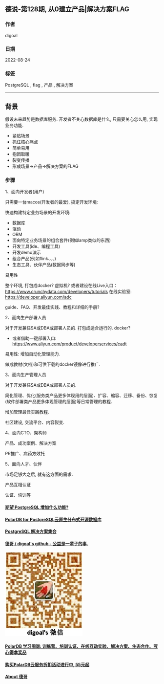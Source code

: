 ## 德说-第128期, 从0建立产品|解决方案FLAG      
                        
### 作者                        
digoal                        
                        
### 日期                        
2022-08-24                       
                        
### 标签                        
PostgreSQL , flag , 产品 , 解决方案                 
                        
----                        
                        
## 背景           
  
假设未来趋势是数据库服务. 开发者不关心数据库是什么, 只需要关心怎么用, 实现业务功能.   
  
- 紧贴场景  
- 抓住核心痛点  
- 简单易用  
- 抱团取暖  
- 裂变传播  
- 形成场景->产品->解决方案的FLAG  
  
### 步骤  
  
1、面向开发者(用户)  
  
只需要一台macos(开发者的最爱), 搞定开发环境:   
  
快速构建特定业务场景的开发环境:   
- 数据库  
- 驱动  
- ORM  
- 面向特定业务场景的组合套件(例如lamp类似的东西)  
- 开发工具(ide、编程工具)   
- 开发demo演示   
- 组合产品(例如flink、、、)   
- 生态工具、伙伴产品(数据同步等)   
  
易用性   
  
整个环境, 打包成docker? 虚拟机? 或者建设在线Live入口： https://www.crunchydata.com/developers/tutorials   在线实验室: https://developer.aliyun.com/adc      
  
guide、FAQ、开发最佳实践、教程和详细的手册?   
  
2、面向生产部署人员  
  
对于开发兼任SA或DBA或部署人员的. 打包成适合运行的. docker?    
- 或者借助一键部署入口: https://www.aliyun.com/product/developerservices/cadt  
  
易用性: 增加自动化管理能力.   
  
做成教材(文档)和可供下载的docker镜像进行推广.   
  
3、面向生产管理人员   
  
对于开发兼任SA或DBA或部署人员的.   
  
简化管理、优化(服务类产品更多体现用的层面)、扩容、缩容、迁移、备份、恢复(软件部署类产品更多体现管理的层面)等日常管理的教程.   
  
增加管理最佳实践教程.   
  
社区建设, 交流平台、内容裂变.   
  
  
4、面向CTO、架构师    
  
产品、成功案例、解决方案   
  
PR推广、病药方效托   
  
  
5、面向人才、伙伴  
  
市场足够大之后, 就有这方面的需求.  
  
产品互相认证  
  
认证、培训等  
  
  
  
#### [期望 PostgreSQL 增加什么功能?](https://github.com/digoal/blog/issues/76 "269ac3d1c492e938c0191101c7238216")
  
  
#### [PolarDB for PostgreSQL云原生分布式开源数据库](https://github.com/ApsaraDB/PolarDB-for-PostgreSQL "57258f76c37864c6e6d23383d05714ea")
  
  
#### [PostgreSQL 解决方案集合](https://yq.aliyun.com/topic/118 "40cff096e9ed7122c512b35d8561d9c8")
  
  
#### [德哥 / digoal's github - 公益是一辈子的事.](https://github.com/digoal/blog/blob/master/README.md "22709685feb7cab07d30f30387f0a9ae")
  
  
![digoal's wechat](../pic/digoal_weixin.jpg "f7ad92eeba24523fd47a6e1a0e691b59")
  
  
#### [PolarDB 学习图谱: 训练营、培训认证、在线互动实验、解决方案、生态合作、写心得拿奖品](https://www.aliyun.com/database/openpolardb/activity "8642f60e04ed0c814bf9cb9677976bd4")
  
  
#### [购买PolarDB云服务折扣活动进行中, 55元起](https://www.aliyun.com/activity/new/polardb-yunparter?userCode=bsb3t4al "e0495c413bedacabb75ff1e880be465a")
  
  
#### [About 德哥](https://github.com/digoal/blog/blob/master/me/readme.md "a37735981e7704886ffd590565582dd0")
  
